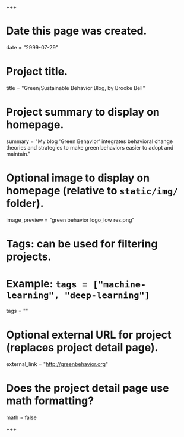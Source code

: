+++
# Date this page was created.
date = "2999-07-29"

# Project title.
title = "Green/Sustainable Behavior Blog, by Brooke Bell"

# Project summary to display on homepage.
summary = "My blog 'Green Behavior' integrates behavioral change theories and strategies to make green behaviors easier to adopt and maintain."

# Optional image to display on homepage (relative to `static/img/` folder).
image_preview = "green behavior logo_low res.png"

# Tags: can be used for filtering projects.
# Example: `tags = ["machine-learning", "deep-learning"]`
tags = ""

# Optional external URL for project (replaces project detail page).
external_link = "http://greenbehavior.org"

# Does the project detail page use math formatting?
math = false

+++
